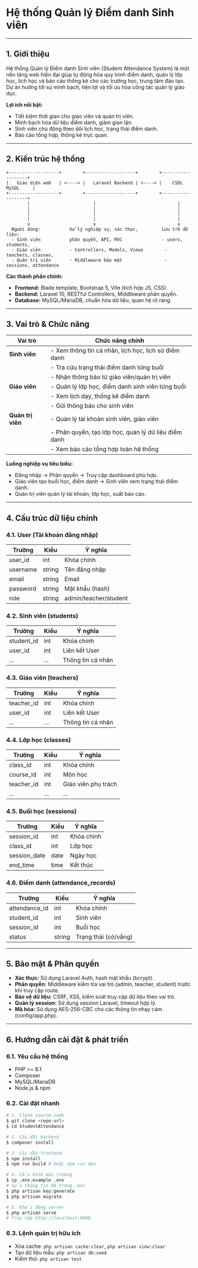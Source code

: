 # Hệ thống Quản lý Điểm danh Sinh viên

---

## 1. Giới thiệu
Hệ thống Quản lý Điểm danh Sinh viên (Student Attendance System) là một nền tảng web hiện đại giúp tự động hóa quy trình điểm danh, quản lý lớp học, lịch học và báo cáo thống kê cho các trường học, trung tâm đào tạo. Dự án hướng tới sự minh bạch, tiện lợi và tối ưu hóa công tác quản lý giáo dục.

**Lợi ích nổi bật:**
- Tiết kiệm thời gian cho giáo viên và quản trị viên.
- Minh bạch hóa dữ liệu điểm danh, giảm gian lận.
- Sinh viên chủ động theo dõi lịch học, trạng thái điểm danh.
- Báo cáo tổng hợp, thống kê trực quan.

---

## 2. Kiến trúc hệ thống

```
+-------------------+        +-------------------+        +-------------------+
|   Giao diện web   | <----> |   Laravel Backend | <----> |    CSDL MySQL     |
+-------------------+        +-------------------+        +-------------------+
        |                        |                               |
        |                        |                               |
        |                        |                               |
        |                        |                               |
        v                        v                               v
  Người dùng:           Xử lý nghiệp vụ, xác thực,         Lưu trữ dữ liệu:
  - Sinh viên           phân quyền, API, MVC               - users, students,
  - Giáo viên           - Controllers, Models, Views        - teachers, classes,
  - Quản trị viên       - Middleware bảo mật                - sessions, attendance
```

**Các thành phần chính:**
- **Frontend:** Blade template, Bootstrap 5, Vite (tích hợp JS, CSS).
- **Backend:** Laravel 10, RESTful Controllers, Middleware phân quyền.
- **Database:** MySQL/MariaDB, chuẩn hóa dữ liệu, quan hệ rõ ràng.

---

## 3. Vai trò & Chức năng

| Vai trò         | Chức năng chính                                                                 |
|-----------------|---------------------------------------------------------------------------------|
| **Sinh viên**   | - Xem thông tin cá nhân, lịch học, lịch sử điểm danh                           |
|                 | - Tra cứu trạng thái điểm danh từng buổi                                        |
|                 | - Nhận thông báo từ giáo viên/quản trị viên                                     |
| **Giáo viên**   | - Quản lý lớp học, điểm danh sinh viên từng buổi                                |
|                 | - Xem lịch dạy, thống kê điểm danh                                              |
|                 | - Gửi thông báo cho sinh viên                                                    |
| **Quản trị viên**| - Quản lý tài khoản sinh viên, giáo viên                                        |
|                 | - Phân quyền, tạo lớp học, quản lý dữ liệu điểm danh                            |
|                 | - Xem báo cáo tổng hợp toàn hệ thống                                            |

**Luồng nghiệp vụ tiêu biểu:**
- Đăng nhập → Phân quyền → Truy cập dashboard phù hợp.
- Giáo viên tạo buổi học, điểm danh → Sinh viên xem trạng thái điểm danh.
- Quản trị viên quản lý tài khoản, lớp học, xuất báo cáo.

---

## 4. Cấu trúc dữ liệu chính

### 4.1. User (Tài khoản đăng nhập)
| Trường         | Kiểu      | Ý nghĩa                |
|--------------- |-----------|------------------------|
| user_id        | int       | Khóa chính             |
| username       | string    | Tên đăng nhập          |
| email          | string    | Email                  |
| password       | string    | Mật khẩu (hash)        |
| role           | string    | admin/teacher/student  |

### 4.2. Sinh viên (students)
| Trường         | Kiểu      | Ý nghĩa                |
|--------------- |-----------|------------------------|
| student_id     | int       | Khóa chính             |
| user_id        | int       | Liên kết User          |
| ...            | ...       | Thông tin cá nhân      |

### 4.3. Giáo viên (teachers)
| Trường         | Kiểu      | Ý nghĩa                |
|--------------- |-----------|------------------------|
| teacher_id     | int       | Khóa chính             |
| user_id        | int       | Liên kết User          |
| ...            | ...       | Thông tin cá nhân      |

### 4.4. Lớp học (classes)
| Trường         | Kiểu      | Ý nghĩa                |
|--------------- |-----------|------------------------|
| class_id       | int       | Khóa chính             |
| course_id      | int       | Môn học                |
| teacher_id     | int       | Giáo viên phụ trách    |
| ...            | ...       | ...                    |

### 4.5. Buổi học (sessions)
| Trường         | Kiểu      | Ý nghĩa                |
|--------------- |-----------|------------------------|
| session_id     | int       | Khóa chính             |
| class_id       | int       | Lớp học                |
| session_date   | date      | Ngày học               |
| end_time       | time      | Kết thúc               |

### 4.6. Điểm danh (attendance_records)
| Trường         | Kiểu      | Ý nghĩa                |
|--------------- |-----------|------------------------|
| attendance_id  | int       | Khóa chính             |
| student_id     | int       | Sinh viên              |
| session_id     | int       | Buổi học               |
| status         | string    | Trạng thái (có/vắng)   |

---

## 5. Bảo mật & Phân quyền
- **Xác thực:** Sử dụng Laravel Auth, hash mật khẩu (bcrypt).
- **Phân quyền:** Middleware kiểm tra vai trò (admin, teacher, student) trước khi truy cập route.
- **Bảo vệ dữ liệu:** CSRF, XSS, kiểm soát truy cập dữ liệu theo vai trò.
- **Quản lý session:** Sử dụng session Laravel, timeout hợp lý.
- **Mã hóa:** Sử dụng AES-256-CBC cho các thông tin nhạy cảm (config/app.php).

---

## 6. Hướng dẫn cài đặt & phát triển

### 6.1. Yêu cầu hệ thống
- PHP >= 8.1
- Composer
- MySQL/MariaDB
- Node.js & npm

### 6.2. Cài đặt nhanh
```bash
# 1. Clone source code
$ git clone <repo-url>
$ cd StudentAttendance

# 2. Cài đặt backend
$ composer install

# 3. Cài đặt frontend
$ npm install
$ npm run build # hoặc npm run dev

# 4. Cấu hình môi trường
$ cp .env.example .env
# Sửa thông tin DB trong .env
$ php artisan key:generate
$ php artisan migrate

# 5. Khởi động server
$ php artisan serve
# Truy cập http://localhost:8000
```

### 6.3. Lệnh quản trị hữu ích
- Xóa cache: `php artisan cache:clear`, `php artisan view:clear`
- Tạo dữ liệu mẫu: `php artisan db:seed`
- Kiểm thử: `php artisan test`

